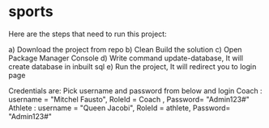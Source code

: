 # sports
Here are the steps that need to run this project:

a) Download the project from repo
b) Clean Build the solution
c) Open Package Manager Console
d) Write command update-database, It will create database in inbuilt sql
e) Run the project, It will redirect you to login page

Credentials are: Pick username and password from below and login
  Coach :   username = "Mitchel Fausto", RoleId = Coach , Password= "Admin123#"
  Athlete : username = "Queen Jacobi", RoleId = athlete, Password= "Admin123#"

